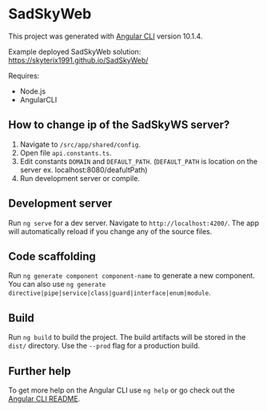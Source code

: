 # SadSkyWeb

This project was generated with [Angular CLI](https://github.com/angular/angular-cli) version 10.1.4.

Example deployed SadSkyWeb solution: https://skyterix1991.github.io/SadSkyWeb/

Requires:
- Node.js
- AngularCLI

## How to change ip of the SadSkyWS server?

1. Navigate to `/src/app/shared/config`.
2. Open file `api.constants.ts`.
3. Edit constants `DOMAIN` and `DEFAULT_PATH`. (`DEFAULT_PATH` is location on the server ex. localhost:8080/deafultPath)
4. Run development server or compile.

## Development server

Run `ng serve` for a dev server. Navigate to `http://localhost:4200/`. The app will automatically reload if you change any of the source files.

## Code scaffolding

Run `ng generate component component-name` to generate a new component. You can also use `ng generate directive|pipe|service|class|guard|interface|enum|module`.

## Build

Run `ng build` to build the project. The build artifacts will be stored in the `dist/` directory. Use the `--prod` flag for a production build.

## Further help

To get more help on the Angular CLI use `ng help` or go check out the [Angular CLI README](https://github.com/angular/angular-cli/blob/master/README.md).
